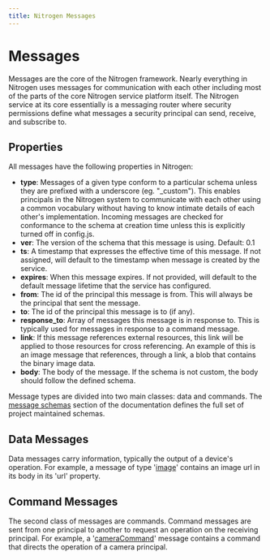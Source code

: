 ```yaml
---
title: Nitrogen Messages
---
```


# Messages

Messages are the core of the Nitrogen framework. Nearly everything in Nitrogen uses messages for communication with each other including most of the parts of the core Nitrogen service platform itself. The Nitrogen service at its core essentially is a messaging router where security permissions define what messages a security principal can send, receive, and subscribe to.

## Properties

All messages have the following properties in Nitrogen:

* <b>type</b>: Messages of a given type conform to a particular schema unless they are prefixed with a underscore (eg. "_custom"). This enables principals in the Nitrogen system to communicate with each other using a common vocabulary without having to know intimate details of each other's implementation. Incoming messages are checked for conformance to the schema at creation time unless this is explicitly turned off in config.js.
* <b>ver</b>: The version of the schema that this message is using. Default: 0.1
* <b>ts</b>: A timestamp that expresses the effective time of this message.  If not assigned, will default to the timestamp when message is created by the service.
* <b>expires</b>: When this message expires. If not provided, will default to the default message lifetime that the service has configured.
* <b>from</b>: The id of the principal this message is from. This will always be the principal that sent the message.
* <b>to</b>: The id of the principal this message is to (if any).
* <b>response_to</b>: Array of messages this message is in response to. This is typically used for messages in response to a command message.
* <b>link</b>: If this message references external resources, this link will be applied to those resources for cross referencing. An example of this is an image message that references, through a link, a blob that contains the binary image data.
* <b>body</b>: The body of the message.  If the schema is not custom, the body should follow the defined schema.

Message types are divided into two main classes: data and commands. The [message schemas](/docs/schemas/cameraCommand.html) section of the documentation defines the full set of project maintained schemas.

## Data Messages

Data messages carry information, typically the output of a device's operation.  For example, a message of type '[image](/docs/schemas/image.html)' contains an image url in its body in its 'url' property.

## Command Messages

The second class of messages are commands. Command messages are sent from one principal to another to request an operation on the receiving principal.  For example, a '[cameraCommand](/docs/schemas/cameraCommand.html)' message contains a command that directs the operation of a camera principal.